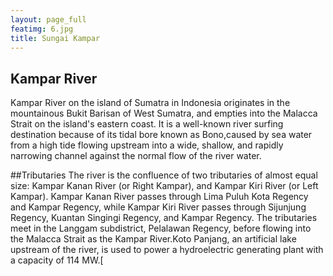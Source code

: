 ```yaml
---
layout: page_full
featimg: 6.jpg
title: Sungai Kampar
---
```


## Kampar River
Kampar River on the island of Sumatra in Indonesia originates in the mountainous Bukit Barisan of West Sumatra, and empties into the Malacca Strait on the island's eastern coast. It is a well-known river surfing destination because of its tidal bore known as Bono,caused by sea water from a high tide flowing upstream into a wide, shallow, and rapidly narrowing channel against the normal flow of the river water.

##Tributaries
The river is the confluence of two tributaries of almost equal size: Kampar Kanan River (or Right Kampar), and Kampar Kiri River (or Left Kampar). Kampar Kanan River passes through Lima Puluh Kota Regency and Kampar Regency, while Kampar Kiri River passes through Sijunjung Regency, Kuantan Singingi Regency, and Kampar Regency. The tributaries meet in the Langgam subdistrict, Pelalawan Regency, before flowing into the Malacca Strait as the Kampar River.Koto Panjang, an artificial lake upstream of the river, is used to power a hydroelectric generating plant with a capacity of 114 MW.[
